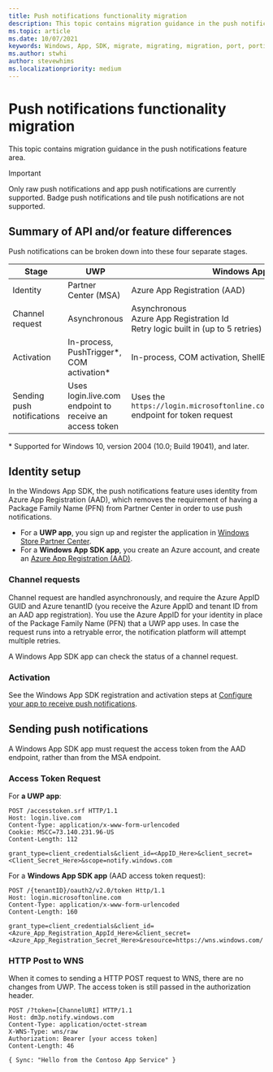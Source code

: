 ```yaml
---
title: Push notifications functionality migration
description: This topic contains migration guidance in the push notifications feature area.
ms.topic: article
ms.date: 10/07/2021
keywords: Windows, App, SDK, migrate, migrating, migration, port, porting, push, notifications
ms.author: stwhi
author: stevewhims
ms.localizationpriority: medium
---
```


# Push notifications functionality migration

This topic contains migration guidance in the push notifications feature area. 

> [!IMPORTANT]
> Only raw push notifications and app push notifications are currently supported. Badge push notifications and tile push notifications are not supported. 

## Summary of API and/or feature differences

Push notifications can be broken down into these four separate stages.

| Stage | UWP | Windows App SDK|
|--------|-----|----------------|
| Identity | Partner Center (MSA) | Azure App Registration (AAD) |
| Channel request | Asynchronous| Asynchronous<br/>Azure App Registration Id<br/>Retry logic built in (up to 5 retries)  |
| Activation | In-process, PushTrigger\*, COM activation\*  | In-process, COM activation, ShellExecute |
| Sending push notifications | Uses login.live.com endpoint to receive an access token | Uses the `https://login.microsoftonline.com/{tenantID}/oauth2/token` endpoint for token request |

\* Supported for Windows 10, version 2004 (10.0; Build 19041), and later.

## Identity setup

In the Windows App SDK, the push notifications feature uses identity from Azure App Registration (AAD), which removes the requirement of having a Package Family Name (PFN) from Partner Center in order to use push notifications.

* For a **UWP app**, you sign up and register the application in [Windows Store Partner Center](/azure/notification-hubs/notification-hubs-windows-store-dotnet-get-started-wns-push-notification#create-an-app-in-windows-store).
* For a **Windows App SDK app**, you create an Azure account, and create an [Azure App Registration (AAD)](/windows/apps/windows-app-sdk/notifications/push-notifications/push-quickstart#configure-your-apps-identity-in-azure-active-directory-aad).

### Channel requests

Channel request are handled asynchronously, and require the Azure AppID GUID and Azure tenantID (you receive the Azure AppID and tenant ID from an AAD app registration). You use the Azure AppID for your identity in place of the Package Family Name (PFN) that a UWP app uses. In case the request runs into a retryable error, the notification platform will attempt multiple retries.

A Windows App SDK app can check the status of a channel request.

### Activation

See the Windows App SDK registration and activation steps at [Configure your app to receive push notifications](/windows/apps/windows-app-sdk/notifications/push-notifications/push-quickstart#configure-your-app-to-receive-push-notifications). 

## Sending push notifications

A Windows App SDK app must request the access token from the AAD endpoint, rather than from the MSA endpoint.

### Access Token Request

For **a UWP app**:

```http
POST /accesstoken.srf HTTP/1.1
Host: login.live.com
Content-Type: application/x-www-form-urlencoded
Cookie: MSCC=73.140.231.96-US
Content-Length: 112

grant_type=client_credentials&client_id=<AppID_Here>&client_secret=<Client_Secret_Here>&scope=notify.windows.com
```

For a **Windows App SDK app** (AAD access token request):

```http
POST /{tenantID}/oauth2/v2.0/token Http/1.1
Host: login.microsoftonline.com
Content-Type: application/x-www-form-urlencoded
Content-Length: 160

grant_type=client_credentials&client_id=<Azure_App_Registration_AppId_Here>&client_secret=<Azure_App_Registration_Secret_Here>&resource=https://wns.windows.com/
```

### HTTP Post to WNS

When it comes to sending a HTTP POST request to WNS, there are no changes from UWP. The access token is still passed in the authorization header.

```http
POST /?token=[ChannelURI] HTTP/1.1
Host: dm3p.notify.windows.com
Content-Type: application/octet-stream
X-WNS-Type: wns/raw
Authorization: Bearer [your access token]
Content-Length: 46

{ Sync: "Hello from the Contoso App Service" }
```
